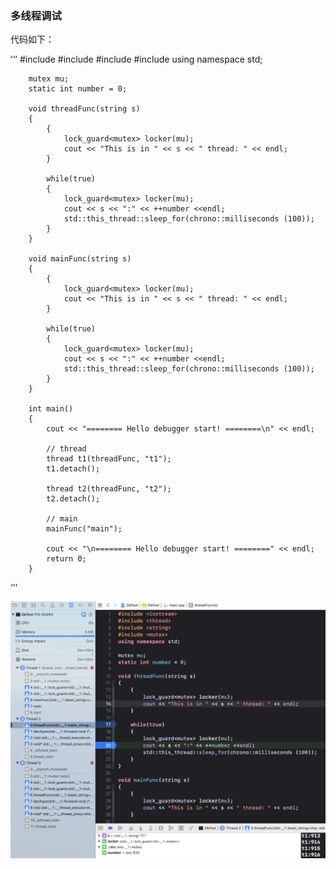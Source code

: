 ### 多线程调试 ###

代码如下：

’‘’
        #include <iostream>
        #include <thread>
        #include <string>
        #include <mutex>
        using namespace std;

        mutex mu;
        static int number = 0;

        void threadFunc(string s)
        {
            {
                lock_guard<mutex> locker(mu);
                cout << "This is in " << s << " thread: " << endl;
            }

            while(true)
            {
                lock_guard<mutex> locker(mu);
                cout << s << ":" << ++number <<endl;
                std::this_thread::sleep_for(chrono::milliseconds (100));
            }
        }

        void mainFunc(string s)
        {
            {
                lock_guard<mutex> locker(mu);
                cout << "This is in " << s << " thread: " << endl;
            }

            while(true)
            {
                lock_guard<mutex> locker(mu);
                cout << s << ":" << ++number <<endl;
                std::this_thread::sleep_for(chrono::milliseconds (100));
            }
        }

        int main()
        {
            cout << "======== Hello debugger start! ========\n" << endl;

            // thread
            thread t1(threadFunc, "t1");
            t1.detach();

            thread t2(threadFunc, "t2");
            t2.detach();

            // main
            mainFunc("main");

            cout << "\n======== Hello debugger start! ========" << endl;
            return 0;
        }
        
‘’‘

![image](https://github.com/Javen9527/For-OsxDevelop/blob/main/pic/debug1.png)
